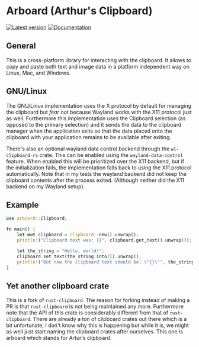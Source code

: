 # Arboard (Arthur's Clipboard)

[![Latest version](https://img.shields.io/crates/v/arboard?color=mediumvioletred)](https://crates.io/crates/arboard)
[![Documentation](https://docs.rs/arboard/badge.svg)](https://docs.rs/arboard)

## General

This is a cross-platform library for interacting with the clipboard. It allows
to copy and paste both text and image data in a platform independent way on
Linux, Mac, and Windows.

## GNU/Linux

The GNU/Linux implementation uses the X protocol by default for managing the
clipboard but *fear not*  because Wayland works with the X11 protocol just as
well. Furthermore this implementation uses the Clipboard selection (as opposed
to the primary selection) and it sends the data to the clipboard manager when
the application exits so that the data placed onto the clipboard with your
application remains to be available after exiting.

There's also an optional wayland data control backend through the
`wl-clipboard-rs` crate. This can be enabled using the `wayland-data-control`
feature. When enabled this will be prioritized over the X11 backend, but if the
initialization fails, the implementation falls back to using the X11 protocol
automatically. Note that in my tests the wayland backend did not keep the
clipboard contents after the process exited. (Although neither did the X11
backend on my Wayland setup).

## Example

```rust
use arboard::Clipboard;

fn main() {
    let mut clipboard = Clipboard::new().unwrap();
    println!("Clipboard text was: {}", clipboard.get_text().unwrap());

    let the_string = "Hello, world!";
    clipboard.set_text(the_string.into()).unwrap();
    println!("But now the clipboard text should be: \"{}\"", the_string);
}
```

## Yet another clipboard crate

This is a fork of `rust-clipboard`. The reason for forking instead of making a
PR is that `rust-clipboard` is not being maintained any more. Furthermore note
that the API of this crate is considerably different from that of
`rust-clipboard`. There are already a ton of clipboard crates out there which
is a bit unfortunate; I don't know why this is happening but while it is, we
might as well just start naming the clipboard crates after ourselves. This one
is arboard which stands for Artur's clipboard.
